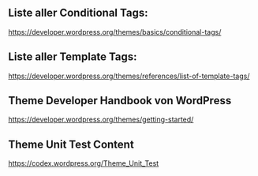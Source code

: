 ## Liste aller Conditional Tags:
https://developer.wordpress.org/themes/basics/conditional-tags/

## Liste aller Template Tags:
https://developer.wordpress.org/themes/references/list-of-template-tags/

## Theme Developer Handbook von WordPress
https://developer.wordpress.org/themes/getting-started/

## Theme Unit Test Content
https://codex.wordpress.org/Theme_Unit_Test
